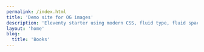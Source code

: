 ```yaml
---
permalink: /index.html
title: 'Demo site for OG images'
description: 'Eleventy starter using modern CSS, fluid type, fluid spacing, flexible layout and progressive enhancement.'
layout: 'home'
blog:
  title: 'Books'
---
```


<!-- {{ api_openlibrary | dump }} -->
